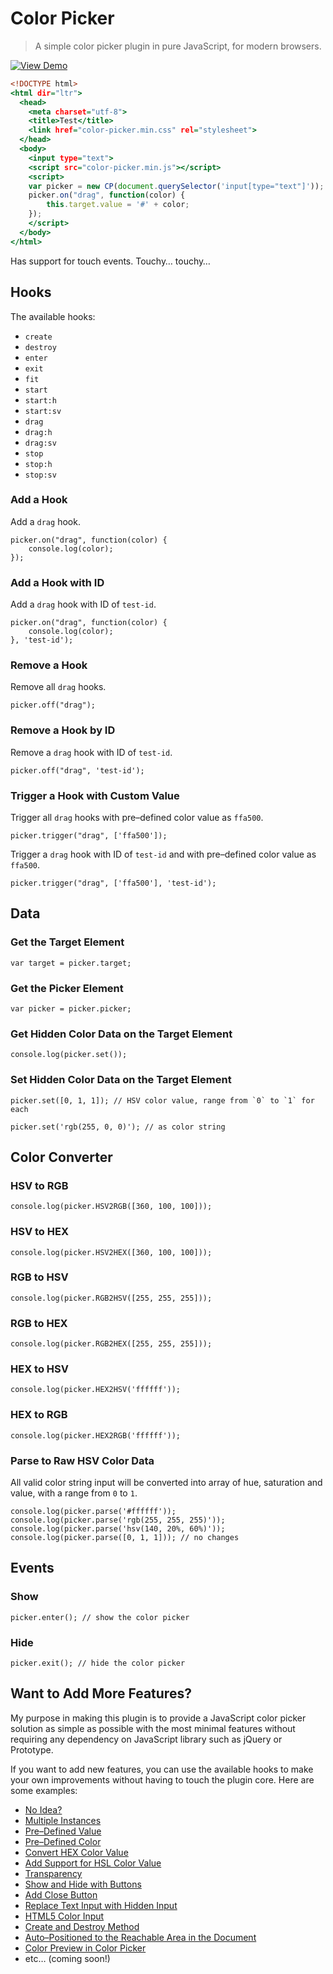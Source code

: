Color Picker
============

> A simple color picker plugin in pure JavaScript, for modern browsers.

[![View Demo](https://cloud.githubusercontent.com/assets/1669261/16919759/246196ec-4d35-11e6-8d12-153aa969384e.png)](https://rawgit.com/tovic/color-picker/master/color-picker.html "View Demo")

~~~ .html
<!DOCTYPE html>
<html dir="ltr">
  <head>
    <meta charset="utf-8">
    <title>Test</title>
    <link href="color-picker.min.css" rel="stylesheet">
  </head>
  <body>
    <input type="text">
    <script src="color-picker.min.js"></script>
    <script>
    var picker = new CP(document.querySelector('input[type="text"]'));
    picker.on("drag", function(color) {
        this.target.value = '#' + color;
    });
    </script>
  </body>
</html>
~~~

Has support for touch events. Touchy… touchy…

Hooks
-----

The available hooks:

 - `create`
 - `destroy`
 - `enter`
 - `exit`
 - `fit`
 - `start`
 - `start:h`
 - `start:sv`
 - `drag`
 - `drag:h`
 - `drag:sv`
 - `stop`
 - `stop:h`
 - `stop:sv`

### Add a Hook

Add a `drag` hook.

~~~ .javascript
picker.on("drag", function(color) {
    console.log(color);
});
~~~

### Add a Hook with ID

Add a `drag` hook with ID of `test-id`.

~~~ .javascript
picker.on("drag", function(color) {
    console.log(color);
}, 'test-id');
~~~

### Remove a Hook

Remove all `drag` hooks.

~~~ .javascript
picker.off("drag");
~~~

### Remove a Hook by ID

Remove a `drag` hook with ID of `test-id`.

~~~ .javascript
picker.off("drag", 'test-id');
~~~

### Trigger a Hook with Custom Value

Trigger all `drag` hooks with pre–defined color value as `ffa500`.

~~~ .javascript
picker.trigger("drag", ['ffa500']);
~~~

Trigger a `drag` hook with ID of `test-id` and with pre–defined color value as `ffa500`.

~~~ .javascript
picker.trigger("drag", ['ffa500'], 'test-id');
~~~

Data
----

### Get the Target Element

~~~ .javascript
var target = picker.target;
~~~

### Get the Picker Element

~~~ .javascript
var picker = picker.picker;
~~~

### Get Hidden Color Data on the Target Element

~~~ .javascript
console.log(picker.set());
~~~

### Set Hidden Color Data on the Target Element

~~~ .javascript
picker.set([0, 1, 1]); // HSV color value, range from `0` to `1` for each
~~~

~~~ .javascript
picker.set('rgb(255, 0, 0)'); // as color string
~~~

Color Converter
---------------

### HSV to RGB

~~~ .javascript
console.log(picker.HSV2RGB([360, 100, 100]));
~~~

### HSV to HEX

~~~ .javascript
console.log(picker.HSV2HEX([360, 100, 100]));
~~~

### RGB to HSV

~~~ .javascript
console.log(picker.RGB2HSV([255, 255, 255]));
~~~

### RGB to HEX

~~~ .javascript
console.log(picker.RGB2HEX([255, 255, 255]));
~~~

### HEX to HSV

~~~ .javascript
console.log(picker.HEX2HSV('ffffff'));
~~~

### HEX to RGB

~~~ .javascript
console.log(picker.HEX2RGB('ffffff'));
~~~

### Parse to Raw HSV Color Data

All valid color string input will be converted into array of hue, saturation and value, with a range from `0` to `1`.

~~~ .javascript
console.log(picker.parse('#ffffff'));
console.log(picker.parse('rgb(255, 255, 255)'));
console.log(picker.parse('hsv(140, 20%, 60%)'));
console.log(picker.parse([0, 1, 1])); // no changes
~~~

Events
------

### Show

~~~ .javascript
picker.enter(); // show the color picker
~~~

### Hide

~~~ .javascript
picker.exit(); // hide the color picker
~~~

Want to Add More Features?
--------------------------

My purpose in making this plugin is to provide a JavaScript color picker solution as simple as possible with the most minimal features without requiring any dependency on JavaScript library such as jQuery or Prototype.

If you want to add new features, you can use the available hooks to make your own improvements without having to touch the plugin core. Here are some examples:

 - [No Idea?](https://rawgit.com/tovic/color-picker/master/color-picker.noob.html)
 - [Multiple Instances](https://rawgit.com/tovic/color-picker/master/color-picker.picker.html)
 - [Pre–Defined Value](https://rawgit.com/tovic/color-picker/master/color-picker.value-set.html)
 - [Pre–Defined Color](https://rawgit.com/tovic/color-picker/master/color-picker.picker-set.html)
 - [Convert HEX Color Value](https://rawgit.com/tovic/color-picker/master/color-picker.value-convert.html)
 - [Add Support for HSL Color Value](https://rawgit.com/tovic/color-picker/master/color-picker.color-hsl.html)
 - [Transparency](https://rawgit.com/tovic/color-picker/master/color-picker.color-rgba.html)
 - [Show and Hide with Buttons](https://rawgit.com/tovic/color-picker/master/color-picker.state.html)
 - [Add Close Button](https://rawgit.com/tovic/color-picker/master/color-picker.close.html)
 - [Replace Text Input with Hidden Input](https://rawgit.com/tovic/color-picker/master/color-picker.replace.html)
 - [HTML5 Color Input](https://rawgit.com/tovic/color-picker/master/color-picker.input-color.html)
 - [Create and Destroy Method](https://rawgit.com/tovic/color-picker/master/color-picker.create-destroy.html)
 - [Auto–Positioned to the Reachable Area in the Document](https://rawgit.com/tovic/color-picker/master/color-picker.fit.html)
 - [Color Preview in Color Picker](https://rawgit.com/tovic/color-picker/master/color-picker.picker-preview.html)
 - etc… (coming soon!)